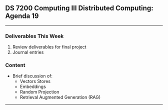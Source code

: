 ## DS 7200 Computing III Distributed Computing: Agenda 19


---

### Deliverables This Week

1) Review deliverables for final project
2) Journal entries


### Content 

- Brief discussion of: 
  - Vectors Stores
  - Embeddings
  - Random Projection
  - Retrieval Augmented Generation (RAG) 


---

